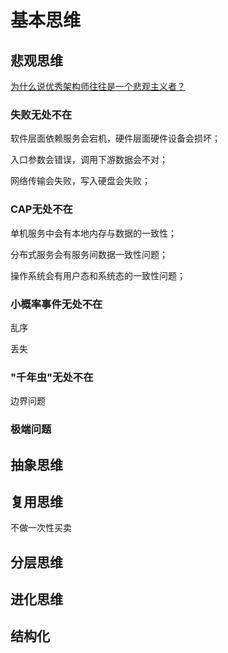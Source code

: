 # 基本思维

## 悲观思维

[为什么说优秀架构师往往是一个悲观主义者？](https://baijiahao.baidu.com/s?id=1636656419298033954&wfr=spider&for=pc)

### 失败无处不在

软件层面依赖服务会宕机，硬件层面硬件设备会损坏；

入口参数会错误，调用下游数据会不对；

网络传输会失败，写入硬盘会失败；

### CAP无处不在

单机服务中会有本地内存与数据的一致性；

分布式服务会有服务间数据一致性问题；

操作系统会有用户态和系统态的一致性问题；

### 小概率事件无处不在

乱序

丢失

### "千年虫"无处不在

边界问题

### 极端问题



## 抽象思维



## 复用思维

不做一次性买卖

## 分层思维

## 进化思维

## 结构化

